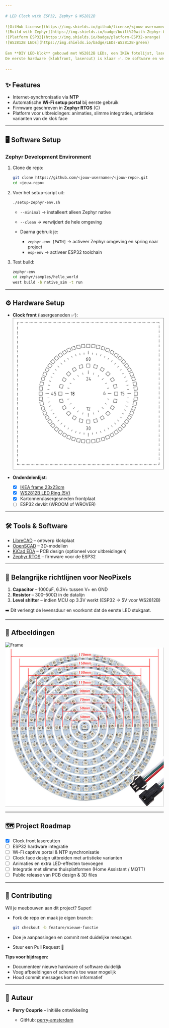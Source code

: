 ```yaml
---

# LED Clock with ESP32, Zephyr & WS2812B

![GitHub License](https://img.shields.io/github/license/<jouw-username>/<jouw-repo>)
![Build with Zephyr](https://img.shields.io/badge/built%20with-Zephyr-blue)
![Platform ESP32](https://img.shields.io/badge/platform-ESP32-orange)
![WS2812B LEDs](https://img.shields.io/badge/LEDs-WS2812B-green)

Een **DIY LED-klok** gebouwd met WS2812B LEDs, een IKEA fotolijst, lasergesneden onderdelen en een **ESP32** draaiend op **Zephyr RTOS**.
De eerste hardware (klokfront, lasercut) is klaar ✅. De software en verdere integratie worden opnieuw gedaan, nu volledig gebaseerd op **ESP32 in plaats van Arduino**.

---
```


## ✨ Features

* Internet-synchronisatie via **NTP**
* Automatische **Wi-Fi setup portal** bij eerste gebruik
* Firmware geschreven in **Zephyr RTOS** (C)
* Platform voor uitbreidingen: animaties, slimme integraties, artistieke varianten van de klok face

---

## 🖥️ Software Setup

### Zephyr Development Environment

1. Clone de repo:

   ```bash
   git clone https://github.com/<jouw-username>/<jouw-repo>.git
   cd <jouw-repo>
   ```

2. Voer het setup-script uit:

   ```bash
   ./setup-zephyr-env.sh
   ```

   * `--minimal` → installeert alleen Zephyr native
   * `--clean` → verwijdert de hele omgeving
   * Daarna gebruik je:

     * `zephyr-env [PATH]` → activeer Zephyr omgeving en spring naar project
     * `esp-env` → activeer ESP32 toolchain

3. Test build:

   ```bash
   zephyr-env
   cd zephyr/samples/hello_world
   west build -b native_sim -t run
   ```

---

## ⚙️ Hardware Setup

* **Clock front** (lasergesneden ✅):
  ![Clock Face](images/led-clock-face.svg)

* **Onderdelenlijst**:

  * [x] [IKEA frame 23x23cm](https://www.ikea.com/nl/nl/p/sannahed-fotolijst-wit-00459116/)
  * [x] [WS2812B LED Ring (5V)](https://nl.aliexpress.com/item/32808302785.html)
  * [x] Kartonnen/lasergesneden frontplaat
  * [ ] ESP32 devkit (WROOM of WROVER)

---

## 🛠️ Tools & Software

* [LibreCAD](https://librecad.org/) – ontwerp klokplaat
* [OpenSCAD](https://www.openscad.org/) – 3D-modellen
* [KiCad EDA](https://www.kicad.org/) – PCB design (optioneel voor uitbreidingen)
* [Zephyr RTOS](https://zephyrproject.org/) – firmware voor de ESP32

---

## 🔌 Belangrijke richtlijnen voor NeoPixels

1. **Capacitor** – 1000µF, 6.3V+ tussen V+ en GND
2. **Resistor** – 300–500Ω in de datalijn
3. **Level shifter** – indien MCU op 3.3V werkt (ESP32 → 5V voor WS2812B)

➡️ Dit verlengt de levensduur en voorkomt dat de eerste LED stukgaat.

---

## 📸 Afbeeldingen

![Frame](https://www.ikea.com/nl/nl/images/products/ribba-fotolijst-wit__0638327_PE698851_S4.JPG)
![WS2812B LEDs](images/ws2812b-leds.jpeg)

---

## 🗺️ Project Roadmap

* [x] Clock front lasercutten
* [ ] ESP32 hardware integratie
* [ ] Wi-Fi captive portal & NTP synchronisatie
* [ ] Clock face design uitbreiden met artistieke varianten
* [ ] Animaties en extra LED-effecten toevoegen
* [ ] Integratie met slimme thuisplatformen (Home Assistant / MQTT)
* [ ] Public release van PCB design & 3D files

---

## 🤝 Contributing

Wil je meebouwen aan dit project? Super!

* Fork de repo en maak je eigen branch:

  ```bash
  git checkout -b feature/nieuwe-functie
  ```
* Doe je aanpassingen en commit met duidelijke messages
* Stuur een Pull Request 🚀

**Tips voor bijdragen:**

* Documenteer nieuwe hardware of software duidelijk
* Voeg afbeeldingen of schema’s toe waar mogelijk
* Houd commit messages kort en informatief

---

## 👤 Auteur

* **Perry Couprie** – initiële ontwikkeling

  * GitHub: [perry-amsterdam](https://github.com/perry-amsterdam)

